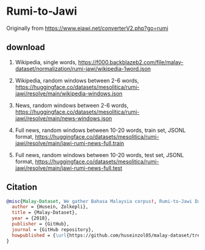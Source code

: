 # Rumi-to-Jawi

Originally from https://www.ejawi.net/converterV2.php?go=rumi

## download

1. Wikipedia, single words, https://f000.backblazeb2.com/file/malay-dataset/normalization/rumi-jawi/wikipedia-1word.json

2. Wikipedia, random windows between 2-6 words, https://huggingface.co/datasets/mesolitica/rumi-jawi/resolve/main/wikipedia-windows.json

3. News, random windows between 2-6 words, https://huggingface.co/datasets/mesolitica/rumi-jawi/resolve/main/news-windows.json

4. Full news, random windows between 10-20 words, train set, JSONL format, https://huggingface.co/datasets/mesolitica/rumi-jawi/resolve/main/jawi-rumi-news-full.train

5. Full news, random windows between 10-20 words, test set, JSONL format, https://huggingface.co/datasets/mesolitica/rumi-jawi/resolve/main/jawi-rumi-news-full.test

## Citation

```bibtex
@misc{Malay-Dataset, We gather Bahasa Malaysia corpus!, Rumi-to-Jawi Dataset,
  author = {Husein, Zolkepli},
  title = {Malay-Dataset},
  year = {2018},
  publisher = {GitHub},
  journal = {GitHub repository},
  howpublished = {\url{https://github.com/huseinzol05/malay-dataset/tree/master/normalization/rumi-jawi}}
}
```